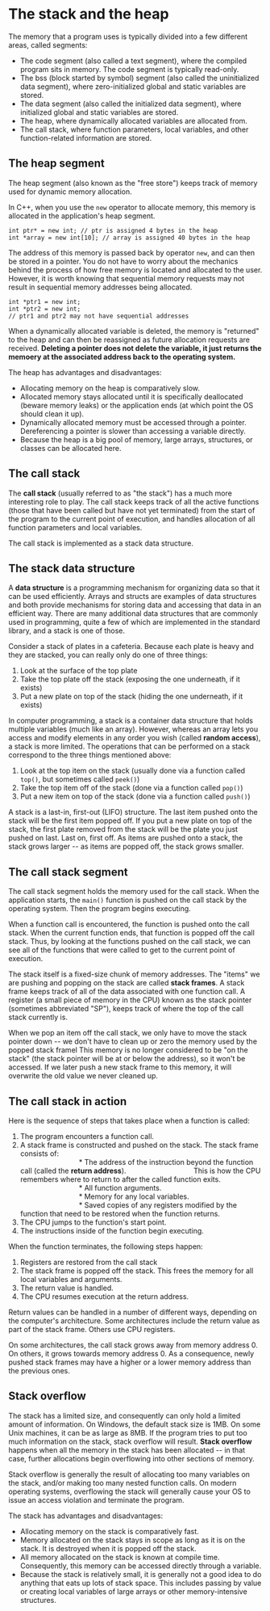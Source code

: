 # The stack and the heap

The memory that a program uses is typically divided into a few different areas, called segments:

* The code segment (also called a text segment), where the compiled program sits in memory. The code segment is typically read-only.  
* The bss (block started by symbol) segment (also called the uninitialized data segment), where zero-initialized global and static variables are stored.
* The data segment (also called the initialized data segment), where initialized global and static variables are stored.  
* The heap, where dynamically allocated variables are allocated from.  
* The call stack, where function parameters, local variables, and other function-related information are stored.  

## The heap segment 

The heap segment (also known as the "free store") keeps track of memory used for dynamic memory allocation. 

In C++, when you use the `new` operator to allocate memory, this memory is allocated in the application's heap segment.

` int ptr* = new int; // ptr is assigned 4 bytes in the heap `  
` int *array = new int[10]; // array is assigned 40 bytes in the heap `  

The address of this memory is passed back by operator `new`, and can then be stored in a pointer. You do not have to worry about the mechanics behind the process of how free memory is located and allocated to the user. However, it is worth knowing that sequential memory requests may not result in sequential memory addresses being allocated.

` int *ptr1 = new int; `  
` int *ptr2 = new int; `  
` // ptr1 and ptr2 may not have sequential addresses `  

When a dynamically allocated variable is deleted, the memory is "returned" to the heap and can then be reassigned as future allocation requests are received. **Deleting a pointer does not delete the variable, it just returns the memoery at the associated address back to the operating system.**  

The heap has advantages and disadvantages:  

* Allocating memory on the heap is comparatively slow.  
* Allocated memory stays allocated until it is specifically deallocated (beware memory leaks) or the application ends (at which point the OS should clean it up).  
* Dynamically allocated memory must be accessed through a pointer. Dereferencing a pointer is slower than accessing a variable directly.  
* Because the heap is a big pool of memory, large arrays, structures, or classes can be allocated here.  

## The call stack  

The **call stack** (usually referred to as "the stack") has a much more interesting role to play. The call stack keeps track of all the active functions (those that have been called but have not yet terminated) from the start of the program to the current point of execution, and handles allocation of all function parameters and local variables.

The call stack is implemented as a stack data structure.

## The stack data structure

A **data structure** is a programming mechanism for organizing data so that it can be used efficiently. Arrays and structs are examples of data structures and both provide mechanisms for storing data and accessing that data in an efficient way. There are many additional data structures that are commonly used in programming, quite a few of which are implemented in the standard library, and a stack is one of those.

Consider a stack of plates in a cafeteria. Because each plate is heavy and they are stacked, you can really only do one of three things:

1. Look at the surface of the top plate  
1. Take the top plate off the stack (exposing the one underneath, if it exists)  
1. Put a new plate on top of the stack (hiding the one underneath, if it exists)  

In computer programming, a stack is a container data structure that holds multiple variables (much like an array). However, whereas an array lets you access and modify elements in any order you wish (called **random access**), a stack is more limited. The operations that can be performed on a stack correspond to the three things mentioned above:  
1. Look at the top item on the stack (usually done via a function called `top()`, but sometimes called `peek()`)  
1. Take the top item off of the stack (done via a function called `pop()`)  
1. Put a new item on top of the stack (done via a function called `push()`)  

A stack is a last-in, first-out (LIFO) structure. The last item pushed onto the stack will be the first item popped off. If you put a new plate on top of the stack, the first plate removed from the stack will be the plate you just pushed on last. Last on, first off. As items are pushed onto a stack, the stack grows larger -- as items are popped off, the stack grows smaller.

## The call stack segment

The call stack segment holds the memory used for the call stack. When the application starts, the `main()` function is pushed on the call stack by the operating system. Then the program begins executing.

When a function call is encountered, the function is pushed onto the call stack. When the current function ends, that function is popped off the call stack. Thus, by looking at the functions pushed on the call stack, we can see all of the functions that were called to get to the current point of execution.

The stack itself is a fixed-size chunk of memory addresses. The "items" we are pushing and popping on the stack are called **stack frames**. A stack frame keeps track of all of the data associated with one function call. A register (a small piece of memory in the CPU) known as the stack pointer (sometimes abbreviated "SP"), keeps track of where the top of the call stack currently is.

When we pop an item off the call stack, we only have to move the stack pointer down -- we don't have to clean up or zero the memory used by the popped stack framel This memory is no longer considered to be "on the stack" (the stack pointer will be at or below the address), so it won't be accessed. If we later push a new stack frame to this memory, it will overwrite the old value we never cleaned up.

## The call stack in action

Here is the sequence of steps that takes place when a function is called:

1. The program encounters a function call.  
1. A stack frame is constructed and pushed on the stack. The stack frame consists of:  
&emsp;&emsp;&emsp;&emsp;&emsp;&emsp;&emsp;&emsp; * The address of the instruction beyond the function call (called the **return address**).
&emsp;&emsp;&emsp;&emsp;&emsp;&emsp;&emsp;&emsp;&emsp; This is how the CPU remembers where to return to after the called function exits.   
&emsp;&emsp;&emsp;&emsp;&emsp;&emsp;&emsp;&emsp; * All function arguments.  
&emsp;&emsp;&emsp;&emsp;&emsp;&emsp;&emsp;&emsp; * Memory for any local variables.  
&emsp;&emsp;&emsp;&emsp;&emsp;&emsp;&emsp;&emsp; * Saved copies of any registers modified by the function that need to be restored when the function returns.  
1. The CPU jumps to the function's start point.  
1. The instructions inside of the function begin executing.  

When the function terminates, the following steps happen:

1. Registers are restored from the call stack  
1. The stack frame is popped off the stack. This frees the memory for all local variables and arguments.  
1. The return value is handled.  
1. The CPU resumes execution at the return address.  

Return values can be handled in a number of different ways, depending on the computer's architecture. Some architectures include the return value as part of the stack frame. Others use CPU registers.

On some architectures, the call stack grows away from memory address 0. On others, it grows towards memory address 0. As a consequence, newly pushed stack frames may have a higher or a lower memory address than the previous ones.

## Stack overflow  

The stack has a limited size, and consequently can only hold a limited amount of information. On Windows, the default stack size is 1MB. On some Unix machines, it can be as large as 8MB. If the program tries to put too much information on the stack, stack overflow will result. **Stack overflow** happens when all the memory in the stack has been allocated -- in that case, further allocations begin overflowing into other sections of memory. 

Stack overflow is generally the result of allocating too many variables on the stack, and/or making too many nested function calls. On modern operating systems, overflowing the stack will generally cause your OS to issue an access violation and terminate the program.

The stack has advantages and disadvantages:

* Allocating memory on the stack is comparatively fast.  
* Memory allocated on the stack stays in scope as long as it is on the stack. It is destroyed when it is popped off the stack.  
* All memory allocated on the stack is known at compile time. Consequently, this memory can be accessed directly through a variable.  
* Because the stack is relatively small, it is generally not a good idea to do anything that eats up lots of stack space. This includes passing by value or creating local variables of large arrays or other memory-intensive structures.

